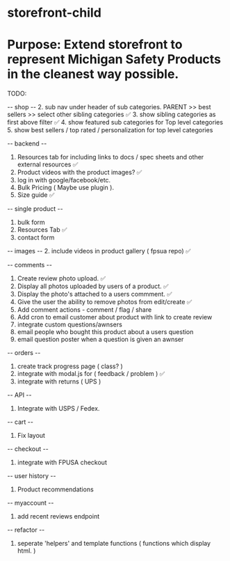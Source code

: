 # storefront-child
# Purpose: Extend storefront to represent Michigan Safety Products in the cleanest way possible.

TODO:

-- shop --
2. sub nav under header of sub categories. PARENT >> best sellers >> select other sibling categories ✅
3. show sibling categories as first above filter ✅
4. show featured sub categories for Top level categories
5. show best sellers / top rated / personalization for top level categories

-- backend --
1. Resources tab for including links to docs / spec sheets and other external resources ✅
2. Product videos with the product images? ✅
3. log in with google/facebook/etc.
4. Bulk Pricing ( Maybe use plugin ).
5. Size guide ✅

-- single product --
1. bulk form
2. Resources Tab ✅
3. contact form 

-- images -- 
2. include videos in product gallery ( fpsua repo) ✅


-- comments -- 
1. Create review photo upload. ✅
2. Display all photos uploaded by users of a product. ✅
3. Display the photo's attached to a users commment. ✅
4. Give the user the ability to remove photos from edit/create ✅
5. Add comment actions - comment / flag / share
6. Add cron to email customer about product with link to create review
7. integrate custom questions/awnsers
8. email people who bought this product about a users question
9. email question poster when a question is given an awnser

-- orders --
1. create track progress page ( class? )
2. integrate with modal.js for ( feedback / problem ) ✅
3. integrate with returns ( UPS )

-- API --
1. Integrate with USPS / Fedex.

-- cart --
1. Fix layout

-- checkout --
1. integrate with FPUSA checkout

-- user history --
1. Product recommendations

-- myaccount --
1. add recent reviews endpoint

-- refactor --
1. seperate 'helpers' and template functions ( functions which display html. )